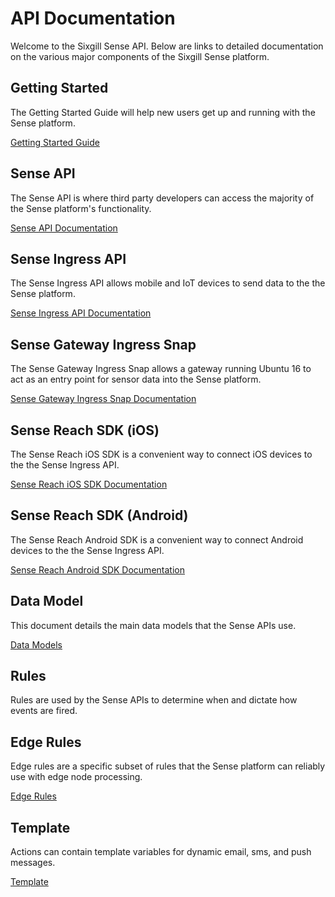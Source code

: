 # API Documentation

Welcome to the Sixgill Sense API. Below are links to detailed documentation on the various major components of the Sixgill Sense platform.

## Getting Started

The Getting Started Guide will help new users get up and running with the Sense platform.

[Getting Started Guide](start.md)

## Sense API

The Sense API is where third party developers can access the majority of the Sense platform's functionality.

[Sense API Documentation](sense-api.md)

## Sense Ingress API

The Sense Ingress API allows mobile and IoT devices to send data to the the Sense platform.

[Sense Ingress API Documentation](ingress-api.md)

## Sense Gateway Ingress Snap

The Sense Gateway Ingress Snap allows a gateway running Ubuntu 16 to act as an entry point for sensor data into the Sense platform.

[Sense Gateway Ingress Snap Documentation](gateway-ingress-api.md)

## Sense Reach SDK (iOS)

The Sense Reach iOS SDK is a convenient way to connect iOS devices to the the Sense Ingress API.

[Sense Reach iOS SDK Documentation](ios-sdk-objc-docs/user-guide.md)

## Sense Reach SDK (Android)

The Sense Reach Android SDK is a convenient way to connect Android devices to the the Sense Ingress API.

[Sense Reach Android SDK Documentation](android-user-guide.md)

## Data Model

This document details the main data models that the Sense APIs use.

[Data Models](data-model.md)

## Rules

Rules are used by the Sense APIs to determine when and dictate how events are fired.

## Edge Rules

Edge rules are a specific subset of rules that the Sense platform can reliably use with edge node processing.

[Edge Rules](edge-rules-v0.8.md)

## Template

Actions can contain template variables for dynamic email, sms, and push messages.   

[Template](templates.md)
